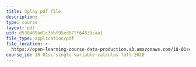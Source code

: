 ```yaml
---
title: 3play pdf file
description: ''
type: course
layout: pdf
uid: d530409ad1c3bbf95ed872f64833caa1
file_type: application/pdf
file_location: >-
  https://open-learning-course-data-production.s3.amazonaws.com/18-01sc-single-variable-calculus-fall-2010/d530409ad1c3bbf95ed872f64833caa1_zsKdRjP91Fs.pdf
course_id: 18-01sc-single-variable-calculus-fall-2010
---
```

